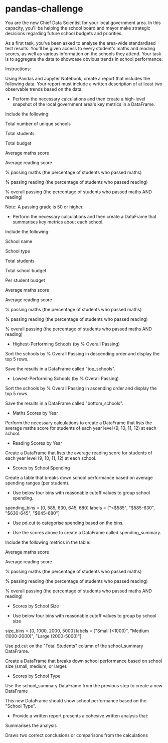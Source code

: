 # pandas-challenge

You are the new Chief Data Scientist for your local government area. In this capacity, you'll be helping the school board and mayor make strategic decisions regarding future school budgets and priorities.

As a first task, you've been asked to analyse the area-wide standardised test results. You'll be given access to every student's maths and reading scores, as well as various information on the schools they attend. Your task is to aggregate the data to showcase obvious trends in school performance.

Instructions:

Using Pandas and Jupyter Notebook, create a report that includes the following data. Your report must include a written description of at least two observable trends based on the data.

- Perform the necessary calculations and then create a high-level snapshot of the local government area's key metrics in a DataFrame.

Include the following:

Total number of unique schools

Total students

Total budget

Average maths score

Average reading score

% passing maths (the percentage of students who passed maths)

% passing reading (the percentage of students who passed reading)

% overall passing (the percentage of students who passed maths AND reading)

Note: A passing grade is 50 or higher.

- Perform the necessary calculations and then create a DataFrame that summarises key metrics about each school.

Include the following:

School name

School type

Total students

Total school budget

Per student budget

Average maths score

Average reading score

% passing maths (the percentage of students who passed maths)

% passing reading (the percentage of students who passed reading)

% overall passing (the percentage of students who passed maths AND reading)

- Highest-Performing Schools (by % Overall Passing)

Sort the schools by % Overall Passing in descending order and display the top 5 rows.

Save the results in a DataFrame called "top_schools".

- Lowest-Performing Schools (by % Overall Passing)

Sort the schools by % Overall Passing in ascending order and display the top 5 rows.

Save the results in a DataFrame called "bottom_schools".

- Maths Scores by Year

Perform the necessary calculations to create a DataFrame that lists the average maths score for students of each year level (9, 10, 11, 12) at each school.

- Reading Scores by Year

Create a DataFrame that lists the average reading score for students of each year level (9, 10, 11, 12) at each school.

- Scores by School Spending

Create a table that breaks down school performance based on average spending ranges (per student).

- Use below four bins with reasonable cutoff values to group school spending.

spending_bins = [0, 585, 630, 645, 680]
labels = ["<$585", "$585-630", "$630-645", "$645-680"]

- Use pd.cut to categorise spending based on the bins.

- Use the scores above to create a DataFrame called spending_summary.

Include the following metrics in the table:

Average maths score

Average reading score

% passing maths (the percentage of students who passed maths)

% passing reading (the percentage of students who passed reading)

% overall passing (the percentage of students who passed maths AND reading)

- Scores by School Size

- Use below four bins with reasonable cutoff values to group by school size

size_bins = [0, 1000, 2000, 5000]
labels = ["Small (<1000)", "Medium (1000-2000)", "Large (2000-5000)"]

Use pd.cut on the "Total Students" column of the school_summary DataFrame.

Create a DataFrame  that breaks down school performance based on school size (small, medium, or large).

- Scores by School Type

Use the school_summary DataFrame from the previous step to create a new DataFrame 

This new DataFrame should show school performance based on the "School Type".

- Provide a  written report presents a cohesive written analysis that:

Summarises the analysis 

Draws two correct conclusions or comparisons from the calculations
